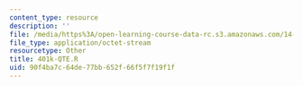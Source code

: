 ```yaml
---
content_type: resource
description: ''
file: /media/https%3A/open-learning-course-data-rc.s3.amazonaws.com/14-382-econometrics-spring-2017/90f4ba7c64de77bb652f66f5f7f19f1f_401k-QTE.R
file_type: application/octet-stream
resourcetype: Other
title: 401k-QTE.R
uid: 90f4ba7c-64de-77bb-652f-66f5f7f19f1f
---
```


